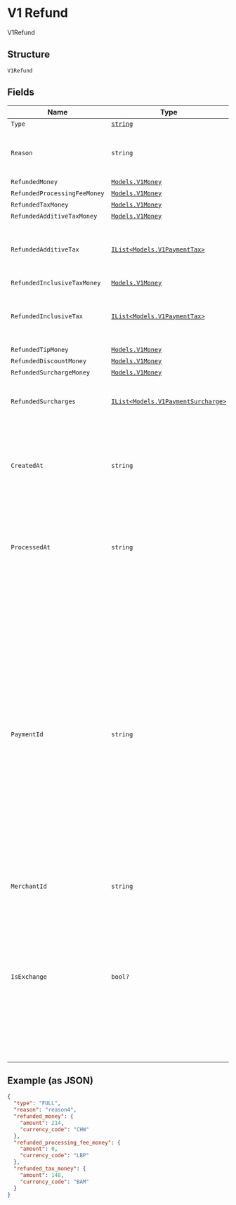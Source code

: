 
# V1 Refund

V1Refund

## Structure

`V1Refund`

## Fields

| Name | Type | Tags | Description |
|  --- | --- | --- | --- |
| `Type` | [`string`](../../doc/models/v1-refund-type.md) | Optional | - |
| `Reason` | `string` | Optional | The merchant-specified reason for the refund. |
| `RefundedMoney` | [`Models.V1Money`](../../doc/models/v1-money.md) | Optional | - |
| `RefundedProcessingFeeMoney` | [`Models.V1Money`](../../doc/models/v1-money.md) | Optional | - |
| `RefundedTaxMoney` | [`Models.V1Money`](../../doc/models/v1-money.md) | Optional | - |
| `RefundedAdditiveTaxMoney` | [`Models.V1Money`](../../doc/models/v1-money.md) | Optional | - |
| `RefundedAdditiveTax` | [`IList<Models.V1PaymentTax>`](../../doc/models/v1-payment-tax.md) | Optional | All of the additive taxes associated with the refund. |
| `RefundedInclusiveTaxMoney` | [`Models.V1Money`](../../doc/models/v1-money.md) | Optional | - |
| `RefundedInclusiveTax` | [`IList<Models.V1PaymentTax>`](../../doc/models/v1-payment-tax.md) | Optional | All of the inclusive taxes associated with the refund. |
| `RefundedTipMoney` | [`Models.V1Money`](../../doc/models/v1-money.md) | Optional | - |
| `RefundedDiscountMoney` | [`Models.V1Money`](../../doc/models/v1-money.md) | Optional | - |
| `RefundedSurchargeMoney` | [`Models.V1Money`](../../doc/models/v1-money.md) | Optional | - |
| `RefundedSurcharges` | [`IList<Models.V1PaymentSurcharge>`](../../doc/models/v1-payment-surcharge.md) | Optional | A list of all surcharges associated with the refund. |
| `CreatedAt` | `string` | Optional | The time when the merchant initiated the refund for Square to process, in ISO 8601 format. |
| `ProcessedAt` | `string` | Optional | The time when Square processed the refund on behalf of the merchant, in ISO 8601 format. |
| `PaymentId` | `string` | Optional | A Square-issued ID associated with the refund. For single-tender refunds, payment_id is the ID of the original payment ID. For split-tender refunds, payment_id is the ID of the original tender. For exchange-based refunds (is_exchange == true), payment_id is the ID of the original payment ID even if the payment includes other tenders. |
| `MerchantId` | `string` | Optional | - |
| `IsExchange` | `bool?` | Optional | Indicates whether or not the refund is associated with an exchange. If is_exchange is true, the refund reflects the value of goods returned in the exchange not the total money refunded. |

## Example (as JSON)

```json
{
  "type": "FULL",
  "reason": "reason4",
  "refunded_money": {
    "amount": 214,
    "currency_code": "CHW"
  },
  "refunded_processing_fee_money": {
    "amount": 0,
    "currency_code": "LBP"
  },
  "refunded_tax_money": {
    "amount": 148,
    "currency_code": "BAM"
  }
}
```

